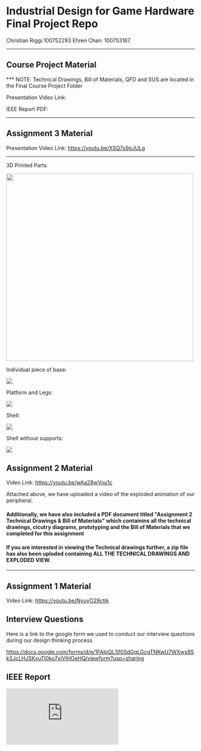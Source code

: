 # Industrial Design for Game Hardware Final Project Repo

Christian Riggi:100752293
Ehren Chan: 100753167
____________________________________________________________
## Course Project Material

*** NOTE: Technical Drawings, Bill of Materials, QFD and SUS are located in the Final Course Project Folder

Presentation Video Link:

IEEE Report PDF:


____________________________________________________________
## Assignment 3 Material

Presentation Video Link:
https://youtu.be/XSQ7s9pJULg

____________________________________________________________

3D Printed Parts

<img src="https://cdn.discordapp.com/attachments/686777864875409409/1040812977487626250/851A059F-C3CF-40E8-9026-C874C1A34ABA.jpg" height="500" width="500" >

Individual piece of base:

<img src="https://cdn.discordapp.com/attachments/686777864875409409/1040785487507488818/image.png" >

Platform and Legs:

<img src="https://cdn.discordapp.com/attachments/686777864875409409/1040786047098957894/image.png" >

Shell:

<img src="https://cdn.discordapp.com/attachments/686777864875409409/1040786589548294155/image.png" >

Shell without supports:

<img src="https://cdn.discordapp.com/attachments/686777864875409409/1040786782142341161/image.png" >

## Assignment 2 Material

Video Link:
https://youtu.be/wAa28wVou1c

Attached above, we have uploaded a video of the exploded animation of our peripheral.

#### Additionally, we have also included a PDF document titled "Assignment 2 Technical Drawings & Bill of Materials" which containins all the technical drawings, cicutry diagrams, prototyping and the Bill of Materials that we completed for this assignment

#### If you are interested in viewing the Technical drawings further, a zip file has also been uploded containing ALL THE TECHNICAL DRAWINGS AND EXPLODED VIEW.

____________________________________________________________

## Assignment 1 Material

Video Link:
https://youtu.be/NyuyO29ctjk

## Interview Questions

Here is a link to the google form we used to conduct our interview questions during our design thinking process.

https://docs.google.com/forms/d/e/1FAIpQLSf0SdGqLGcgTNKwU7WXws9SkSJcLHJSKxuTl0ko7xjVIHOeHQ/viewform?usp=sharing

## IEEE Report

![Game_Hardware_Assignment 1 Final Paper.pdf](https://github.com/dukeofdance/Game-Hardware-A1/files/9670870/Game_Hardware_Assignment.1.Final.Paper.pdf)



